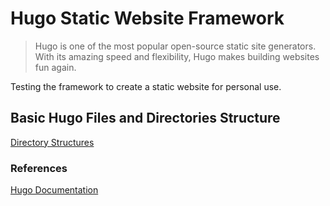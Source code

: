 # Hugo Static Website Framework

> Hugo is one of the most popular open-source static site generators. With its amazing speed and flexibility, Hugo makes building websites fun again.

Testing the framework to create a static website for personal use.

## Basic Hugo Files and Directories Structure

[Directory Structures](https://gohugo.io/getting-started/directory-structure)

### References

[Hugo Documentation](https://gohugo.io/documentation)